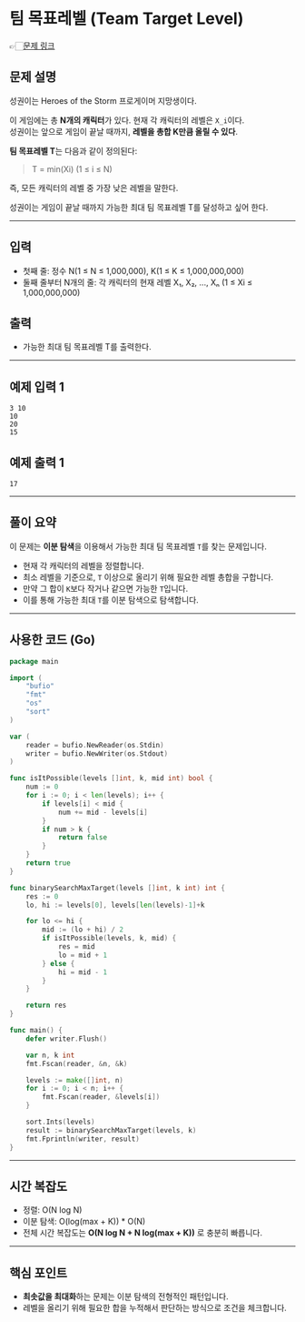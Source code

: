 # 팀 목표레벨 (Team Target Level)
👉🏻[문제 링크](https://www.acmicpc.net/problem/16564)

## 문제 설명

성권이는 Heroes of the Storm 프로게이머 지망생이다.

이 게임에는 총 **N개의 캐릭터**가 있다. 현재 각 캐릭터의 레벨은 `X_i`이다.  
성권이는 앞으로 게임이 끝날 때까지, **레벨을 총합 K만큼 올릴 수 있다**.

**팀 목표레벨 T**는 다음과 같이 정의된다:

> T = min(Xi) (1 ≤ i ≤ N)

즉, 모든 캐릭터의 레벨 중 가장 낮은 레벨을 말한다.

성권이는 게임이 끝날 때까지 가능한 최대 팀 목표레벨 T를 달성하고 싶어 한다.

---

## 입력

- 첫째 줄: 정수 N(1 ≤ N ≤ 1,000,000), K(1 ≤ K ≤ 1,000,000,000)
- 둘째 줄부터 N개의 줄: 각 캐릭터의 현재 레벨 X₁, X₂, ..., Xₙ (1 ≤ Xi ≤ 1,000,000,000)

## 출력

- 가능한 최대 팀 목표레벨 T를 출력한다.

---

## 예제 입력 1

```
3 10
10
20
15
```

## 예제 출력 1

```
17
```

---

## 풀이 요약

이 문제는 **이분 탐색**을 이용해서 가능한 최대 팀 목표레벨 `T`를 찾는 문제입니다.

- 현재 각 캐릭터의 레벨을 정렬합니다.
- 최소 레벨을 기준으로, `T` 이상으로 올리기 위해 필요한 레벨 총합을 구합니다.
- 만약 그 합이 `K`보다 작거나 같으면 가능한 `T`입니다.
- 이를 통해 가능한 최대 `T`를 이분 탐색으로 탐색합니다.

---

## 사용한 코드 (Go)

```go
package main

import (
    "bufio"
    "fmt"
    "os"
    "sort"
)

var (
    reader = bufio.NewReader(os.Stdin)
    writer = bufio.NewWriter(os.Stdout)
)

func isItPossible(levels []int, k, mid int) bool {
    num := 0
    for i := 0; i < len(levels); i++ {
        if levels[i] < mid {
            num += mid - levels[i]
        }
        if num > k {
            return false
        }
    }
    return true
}

func binarySearchMaxTarget(levels []int, k int) int {
    res := 0
    lo, hi := levels[0], levels[len(levels)-1]+k

    for lo <= hi {
        mid := (lo + hi) / 2
        if isItPossible(levels, k, mid) {
            res = mid
            lo = mid + 1
        } else {
            hi = mid - 1
        }
    }

    return res
}

func main() {
    defer writer.Flush()

    var n, k int
    fmt.Fscan(reader, &n, &k)

    levels := make([]int, n)
    for i := 0; i < n; i++ {
        fmt.Fscan(reader, &levels[i])
    }

    sort.Ints(levels)
    result := binarySearchMaxTarget(levels, k)
    fmt.Fprintln(writer, result)
}
```

---

## 시간 복잡도

- 정렬: O(N log N)
- 이분 탐색: O(log(max + K)) * O(N)
- 전체 시간 복잡도는 **O(N log N + N log(max + K))** 로 충분히 빠릅니다.

---

## 핵심 포인트

- **최솟값을 최대화**하는 문제는 이분 탐색의 전형적인 패턴입니다.
- 레벨을 올리기 위해 필요한 합을 누적해서 판단하는 방식으로 조건을 체크합니다.
